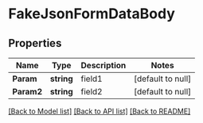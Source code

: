 # FakeJsonFormDataBody

## Properties
Name | Type | Description | Notes
------------ | ------------- | ------------- | -------------
**Param** | **string** | field1 | [default to null]
**Param2** | **string** | field2 | [default to null]

[[Back to Model list]](../README.md#documentation-for-models) [[Back to API list]](../README.md#documentation-for-api-endpoints) [[Back to README]](../README.md)

